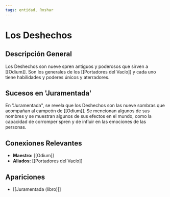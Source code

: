 ```yaml
---
tags: entidad, Roshar
---
```


# Los Deshechos

## Descripción General
Los Deshechos son nueve spren antiguos y poderosos que sirven a [[Odium]]. Son los generales de los [[Portadores del Vacío]] y cada uno tiene habilidades y poderes únicos y aterradores.

## Sucesos en 'Juramentada'
En "Juramentada", se revela que los Deshechos son las nueve sombras que acompañan al campeón de [[Odium]]. Se mencionan algunos de sus nombres y se muestran algunos de sus efectos en el mundo, como la capacidad de corromper spren y de influir en las emociones de las personas.

## Conexiones Relevantes
* **Maestro:** [[Odium]]
* **Aliados:** [[Portadores del Vacío]]

## Apariciones
* [[Juramentada (libro)]]

